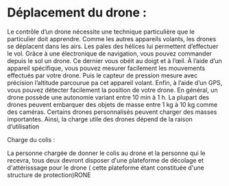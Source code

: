 # Déplacement du drone :

Le contrôle d’un drone nécessite une technique particulière que le particulier doit apprendre. Comme les autres appareils volants,
les drones se déplacent dans les airs. Les pales des hélices lui permettent d’effectuer le vol. Grâce à une électronique de navigation,
vous pouvez commander depuis le sol un drone. Ce dernier vous obéit au doigt et à l’œil. À l’aide d’un appareil spécifique, vous pouvez
mesurer facilement les mouvements effectués par votre drone. Puis le capteur de pression mesure avec précision l’altitude parcourue pa
cet appareil volant. Enfin, à l’aide d’un GPS, vous pouvez détecter facilement la position de votre drone. En général, un drone possède 
une autonomie variant entre 10 min à 1 h. La plupart des drones peuvent embarquer des objets de masse entre 1 kg à 10 kg comme des caméras.
Certains drones personnalisés peuvent charger des masses importantes. Ainsi, la charge utile des drones dépend de la raison d’utilisation

Charge du colis  :

La personne chargée de donner le colis au drone et la personne qui le recevra, tous deux devront disposer d'une plateforme  de décolage et 
d'attérisssage pour le drone ( cette plateforme étant constituée d'une structure de protection)RONE
